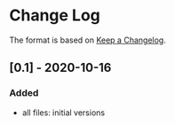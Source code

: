 # Change Log

The format is based on [Keep a Changelog](http://keepachangelog.com/).

## [0.1] - 2020-10-16
### Added
- all files: initial versions
